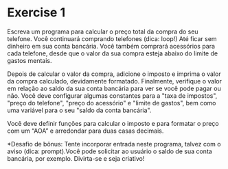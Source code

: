 # Exercise 1

Escreva um programa para calcular o preço total da compra do seu telefone. Você continuará comprando telefones (dica: loop!) Até ficar sem dinheiro em sua conta bancária. Você também comprará acessórios para cada telefone, desde que o valor da sua compra esteja abaixo do limite de gastos mentais.

Depois de calcular o valor da compra, adicione o imposto e imprima o valor da compra calculado, devidamente formatado.
Finalmente, verifique o valor em relação ao saldo da sua conta bancária para ver se você pode pagar ou não.
Você deve configurar algumas constantes para a "taxa de impostos", "preço do telefone", "preço do acessório" e "limite de gastos", bem como uma variável para o seu "saldo da conta bancária".

Você deve definir funções para calcular o imposto e para formatar o preço com um “AOA” e arredondar para duas casas decimais.

*Desafio de bônus: Tente incorporar entrada neste programa, talvez com o aviso (dica: prompt).Você pode solicitar ao usuário o saldo de sua conta bancária, por exemplo. Divirta-se e seja criativo!
